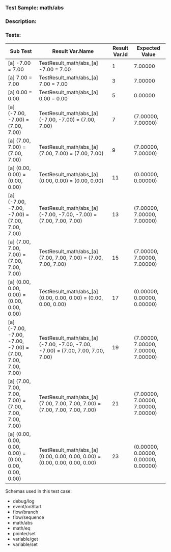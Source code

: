 ### **Test Sample:** math/abs
### **Description:** 

### Tests:
| Sub Test | Result Var.Name | Result Var.Id | Expected Value
| ----------- | ----------- | ----------- |----------- |
| [a] -7.00 = 7.00 | TestResult_math/abs_[a] -7.00 = 7.00 | 1 | 7.00000
| [a] 7.00 = 7.00 | TestResult_math/abs_[a] 7.00 = 7.00 | 3 | 7.00000
| [a] 0.00 = 0.00 | TestResult_math/abs_[a] 0.00 = 0.00 | 5 | 0.00000
| [a] (-7.00, -7.00) = (7.00, 7.00) | TestResult_math/abs_[a] (-7.00, -7.00) = (7.00, 7.00) | 7 | (7.00000, 7.00000)
| [a] (7.00, 7.00) = (7.00, 7.00) | TestResult_math/abs_[a] (7.00, 7.00) = (7.00, 7.00) | 9 | (7.00000, 7.00000)
| [a] (0.00, 0.00) = (0.00, 0.00) | TestResult_math/abs_[a] (0.00, 0.00) = (0.00, 0.00) | 11 | (0.00000, 0.00000)
| [a] (-7.00, -7.00, -7.00) = (7.00, 7.00, 7.00) | TestResult_math/abs_[a] (-7.00, -7.00, -7.00) = (7.00, 7.00, 7.00) | 13 | (7.00000, 7.00000, 7.00000)
| [a] (7.00, 7.00, 7.00) = (7.00, 7.00, 7.00) | TestResult_math/abs_[a] (7.00, 7.00, 7.00) = (7.00, 7.00, 7.00) | 15 | (7.00000, 7.00000, 7.00000)
| [a] (0.00, 0.00, 0.00) = (0.00, 0.00, 0.00) | TestResult_math/abs_[a] (0.00, 0.00, 0.00) = (0.00, 0.00, 0.00) | 17 | (0.00000, 0.00000, 0.00000)
| [a] (-7.00, -7.00, -7.00, -7.00) = (7.00, 7.00, 7.00, 7.00) | TestResult_math/abs_[a] (-7.00, -7.00, -7.00, -7.00) = (7.00, 7.00, 7.00, 7.00) | 19 | (7.00000, 7.00000, 7.00000, 7.00000)
| [a] (7.00, 7.00, 7.00, 7.00) = (7.00, 7.00, 7.00, 7.00) | TestResult_math/abs_[a] (7.00, 7.00, 7.00, 7.00) = (7.00, 7.00, 7.00, 7.00) | 21 | (7.00000, 7.00000, 7.00000, 7.00000)
| [a] (0.00, 0.00, 0.00, 0.00) = (0.00, 0.00, 0.00, 0.00) | TestResult_math/abs_[a] (0.00, 0.00, 0.00, 0.00) = (0.00, 0.00, 0.00, 0.00) | 23 | (0.00000, 0.00000, 0.00000, 0.00000)

Schemas used in this test case:
- debug/log
- event/onStart
- flow/branch
- flow/sequence
- math/abs
- math/eq
- pointer/set
- variable/get
- variable/set
